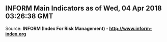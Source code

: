 ## INFORM Main Indicators as of Wed, 04 Apr 2018 03:26:38 GMT

Source: **INFORM (Index For Risk Management) - http://www.inform-index.org**